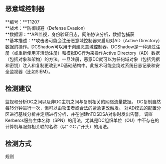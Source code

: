 ## 恶意域控制器  
**编号：**T1207  
**战术：**防御规避（Defense Evasion)  
**数据源：**API监视，身份验证日志，网络协议分析，数据包捕获  
**基本描述：**攻击者可能会注册恶意域控制器来启用对AD（Active Directory）数据的操作。DCShadow可以用于创建恶意域控制器。DCShadow是一种通过注册（或重新使用非活动注册）和模拟DC行为来操作Active Directory（AD）数据（包括对象和架构）的方法。一旦注册，恶意DC就可以为任何域对象（包括凭据和密钥）注入和复制更改到AD基础结构中。此技术可能会绕过系统日志记录和安全监视器（比如SIEM）。  
## 检测建议  
监视和分析DC之间以及非DC主机之间与复制相关的网络流量数据。
DC复制自然每15分钟进行一次，但可以由攻击者或合法的紧急更改触发。
对AD模式的配置分区进行基线分析并定期进行分析，并在创建nTDSDSA对象时发出告警。
调查Kerberos服务主体名称（SPN）的用法，尤其是DC组织单位（OU）中不存在的计算机与服务相关联的名称（以“ GC /”开头）的用法。  
## 检测方式  
规则